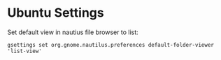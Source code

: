 # Ubuntu Settings
Set default view in nautius file browser to list:

`gsettings set org.gnome.nautilus.preferences default-folder-viewer 'list-view'`